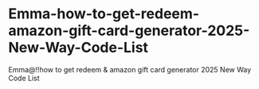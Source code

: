 # Emma-how-to-get-redeem-amazon-gift-card-generator-2025-New-Way-Code-List
Emma@!!how to get redeem &amp; amazon gift card generator 2025 New Way Code List
